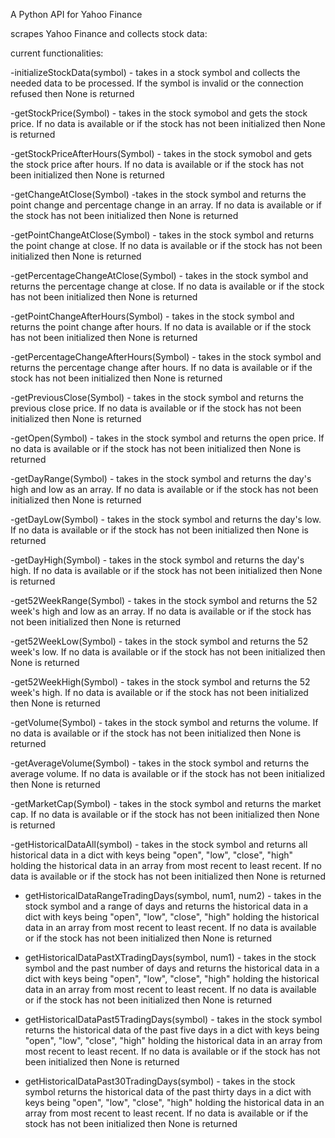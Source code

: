 A Python API for Yahoo Finance

scrapes Yahoo Finance and collects stock data:

current functionalities:

  -initializeStockData(symbol)  - takes in a stock symbol and collects the needed data to be processed. If the symbol is invalid or the connection refused then None is returned

  -getStockPrice(Symbol)        - takes in the stock symobol and gets the stock price. If no data is available or if the stock has not been initialized then None is returned 

  -getStockPriceAfterHours(Symbol) - takes in the stock symobol and gets the stock price after hours. If no data is available or if the stock has not been initialized then None is returned 

  -getChangeAtClose(Symbol)     -takes in the stock symbol and returns the point change and percentage change in an array. If no data is available or if the stock has not been initialized then None is returned 

  -getPointChangeAtClose(Symbol) - takes in the stock symbol and returns the point change at close. If no data is available or if the stock has not been initialized then None is returned 

  -getPercentageChangeAtClose(Symbol) - takes in the stock symbol and returns the percentage change at close. If no data is available or if the stock has not been initialized then None is returned 

  -getPointChangeAfterHours(Symbol) - takes in the stock symbol and returns the point change after hours. If no data is available or if the stock has not been initialized then None is returned 

  -getPercentageChangeAfterHours(Symbol) - takes in the stock symbol and returns the percentage change after hours. If no data is available or if the stock has not been initialized then None is returned 

  -getPreviousClose(Symbol) - takes in the stock symbol and returns the previous close price. If no data is available or if the stock has not been initialized then None is returned 

  -getOpen(Symbol) - takes in the stock symbol and returns the open price. If no data is available or if the stock has not been initialized then None is returned 

  -getDayRange(Symbol) - takes in the stock symbol and returns the day's high and low as an array. If no data is available or if the stock has not been initialized then None is returned 

  -getDayLow(Symbol) - takes in the stock symbol and returns the day's low. If no data is available or if the stock has not been initialized then None is returned 

  -getDayHigh(Symbol) - takes in the stock symbol and returns the day's high. If no data is available or if the stock has not been initialized then None is returned 

  -get52WeekRange(Symbol) - takes in the stock symbol and returns the 52 week's high and low as an array. If no data is available or if the stock has not been initialized then None is returned 

  -get52WeekLow(Symbol) - takes in the stock symbol and returns the 52 week's low. If no data is available or if the stock has not been initialized then None is returned 

  -get52WeekHigh(Symbol) - takes in the stock symbol and returns the 52 week's high. If no data is available or if the stock has not been initialized then None is returned

  -getVolume(Symbol) - takes in the stock symbol and returns the volume. If no data is available or if the stock has not been initialized then None is returned

  -getAverageVolume(Symbol) - takes in the stock symbol and returns the average volume. If no data is available or if the stock has not been initialized then None is returned


  -getMarketCap(Symbol) - takes in the stock symbol and returns the market cap. If no data is available or if the stock has not been initialized then None is returned

  -getHistoricalDataAll(symbol) - takes in the stock symbol and returns all historical data in a dict with keys being "open", "low", "close", "high" holding the historical data in an array from most recent to least recent. If no data is available or if the stock has not been initialized then None is returned

  - getHistoricalDataRangeTradingDays(symbol, num1, num2) - takes in the stock symbol and a range of days and returns the historical data in a dict with keys being "open", "low", "close", "high" holding the historical data in an array from most recent to least recent. If no data is available or if the stock has not been initialized then None is returned

  - getHistoricalDataPastXTradingDays(symbol, num1) - takes in the stock symbol and the past number of days and returns the historical data in a dict with keys being "open", "low", "close", "high" holding the historical data in an array from most recent to least recent. If no data is available or if the stock has not been initialized then None is returned

  - getHistoricalDataPast5TradingDays(symbol) - takes in the stock symbol returns the historical data of the past five days in a dict with keys being "open", "low", "close", "high" holding the historical data in an array from most recent to least recent. If no data is available or if the stock has not been initialized then None is returned

  - getHistoricalDataPast30TradingDays(symbol) - takes in the stock symbol returns the historical data of the past thirty days in a dict with keys being "open", "low", "close", "high" holding the historical data in an array from most recent to least recent. If no data is available or if the stock has not been initialized then None is returned